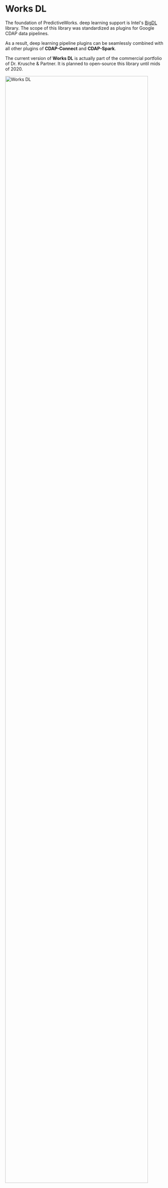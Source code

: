 # Works DL

The foundation of Predictive<span class="brand-teal">Works.</span> deep learning support is Intel's
<a href="https://github.com/intel-analytics/BigDL/">BigDL</a> library. The scope of this library was
standardized as plugins for Google CDAP data pipelines.

As a result, deep learning pipeline plugins can be seamlessly combined with all other plugins of **CDAP-Connect** 
and **CDAP-Spark**.

The current version of <b>Works DL</b> is actually part of the commercial portfolio of Dr. Krusche & Partner.
It is planned to open-source this library until mids of 2020.

<img src="https://github.com/predictiveworks/cdap-spark/blob/master/works-dl/images/works-dl.svg" width="95%" alt="Works DL">
